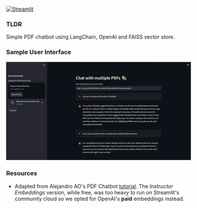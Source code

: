 [![Streamlit](https://static.streamlit.io/badges/streamlit_badge_red.svg)](https://chat-with-pdfs-using-llms-kedxembo5i.streamlit.app/)

### **TLDR**

Simple PDF chatbot using LangChain, OpenAI and FAISS vector store.

### **Sample User Interface**

!['Sample GUI'](images/Interface_v020723.png)

### **Resources**

- Adapted from Alejandro AO's PDF Chatbot [tutorial](https://www.youtube.com/watch?v=dXxQ0LR-3Hg). The *Instructor Embeddings* version, while free, was too heavy to run on Streamlit's community cloud so we opted for OpenAI's **paid** embeddings instead.